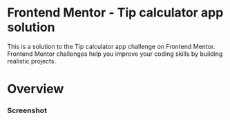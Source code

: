 # Frontend Mentor - Tip calculator app solution
This is a solution to the Tip calculator app challenge on Frontend Mentor. Frontend Mentor challenges help you improve your coding skills by building realistic projects.

# Overview 
 ### Screenshot


